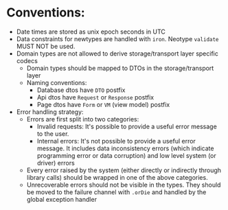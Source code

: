 # Conventions:
* Date times are stored as unix epoch seconds in UTC
* Data constraints for newtypes are handled with `iron`. Neotype `validate` MUST NOT be used.
* Domain types are not allowed to derive storage/transport layer specific codecs
  * Domain types should be mapped to DTOs in the storage/transport layer
  * Naming conventions:
    * Database dtos have `DTO` postfix
    * Api dtos have `Request` or `Response` postfix
    * Page dtos have `Form` or `VM` (view model) postfix
* Error handling strategy:
  * Errors are first split into two categories:
    * Invalid requests: 
      It's possible to provide a useful error message to the user.
    * Internal errors: 
      It's not possible to provide a useful error message.
      It includes data inconsistency errors (which indicate programming error or data corruption) 
      and low level system (or driver) errors
  * Every error raised by the system (either directly or indirectly through library calls) should be wrapped in
    one of the above categories.
  * Unrecoverable errors should not be visible in the types. They should be moved to the failure channel with `.orDie` and handled by the global exception handler